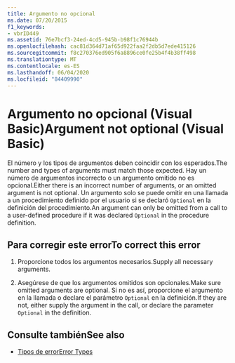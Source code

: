 ```yaml
---
title: Argumento no opcional
ms.date: 07/20/2015
f1_keywords:
- vbrID449
ms.assetid: 76e7bcf3-24ed-4cd5-945b-b98f1c76944b
ms.openlocfilehash: cac81d364d71af65d922faa2f2db5d7ede415126
ms.sourcegitcommit: f8c270376ed905f6a8896ce0fe25b4f4b38ff498
ms.translationtype: MT
ms.contentlocale: es-ES
ms.lasthandoff: 06/04/2020
ms.locfileid: "84409990"
---
```

# <a name="argument-not-optional-visual-basic"></a><span data-ttu-id="1c8ad-102">Argumento no opcional (Visual Basic)</span><span class="sxs-lookup"><span data-stu-id="1c8ad-102">Argument not optional (Visual Basic)</span></span>

<span data-ttu-id="1c8ad-103">El número y los tipos de argumentos deben coincidir con los esperados.</span><span class="sxs-lookup"><span data-stu-id="1c8ad-103">The number and types of arguments must match those expected.</span></span> <span data-ttu-id="1c8ad-104">Hay un número de argumentos incorrecto o un argumento omitido no es opcional.</span><span class="sxs-lookup"><span data-stu-id="1c8ad-104">Either there is an incorrect number of arguments, or an omitted argument is not optional.</span></span> <span data-ttu-id="1c8ad-105">Un argumento solo se puede omitir en una llamada a un procedimiento definido por el usuario si se declaró `Optional` en la definición del procedimiento.</span><span class="sxs-lookup"><span data-stu-id="1c8ad-105">An argument can only be omitted from a call to a user-defined procedure if it was declared `Optional` in the procedure definition.</span></span>  
  
## <a name="to-correct-this-error"></a><span data-ttu-id="1c8ad-106">Para corregir este error</span><span class="sxs-lookup"><span data-stu-id="1c8ad-106">To correct this error</span></span>  
  
1. <span data-ttu-id="1c8ad-107">Proporcione todos los argumentos necesarios.</span><span class="sxs-lookup"><span data-stu-id="1c8ad-107">Supply all necessary arguments.</span></span>  
  
2. <span data-ttu-id="1c8ad-108">Asegúrese de que los argumentos omitidos son opcionales.</span><span class="sxs-lookup"><span data-stu-id="1c8ad-108">Make sure omitted arguments are optional.</span></span> <span data-ttu-id="1c8ad-109">Si no es así, proporcione el argumento en la llamada o declare el parámetro `Optional` en la definición.</span><span class="sxs-lookup"><span data-stu-id="1c8ad-109">If they are not, either supply the argument in the call, or declare the parameter `Optional` in the definition.</span></span>  
  
## <a name="see-also"></a><span data-ttu-id="1c8ad-110">Consulte también</span><span class="sxs-lookup"><span data-stu-id="1c8ad-110">See also</span></span>

- [<span data-ttu-id="1c8ad-111">Tipos de error</span><span class="sxs-lookup"><span data-stu-id="1c8ad-111">Error Types</span></span>](../../programming-guide/language-features/error-types.md)
